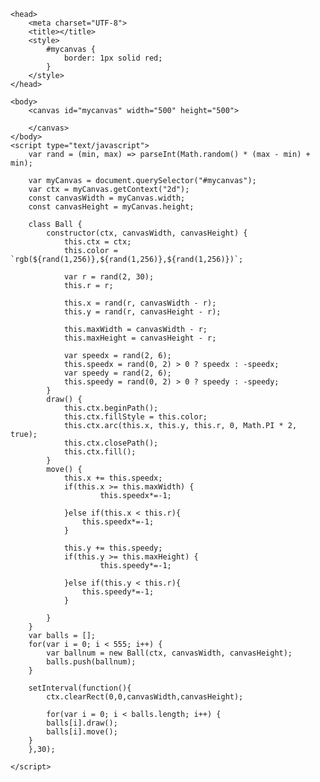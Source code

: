 <!DOCTYPE html>
<html>

	<head>
		<meta charset="UTF-8">
		<title></title>
		<style>
			#mycanvas {
				border: 1px solid red;
			}
		</style>
	</head>

	<body>
		<canvas id="mycanvas" width="500" height="500">
			
		</canvas>
	</body>
	<script type="text/javascript">
		var rand = (min, max) => parseInt(Math.random() * (max - min) + min);

		var myCanvas = document.querySelector("#mycanvas");
		var ctx = myCanvas.getContext("2d");
		const canvasWidth = myCanvas.width;
		const canvasHeight = myCanvas.height;

		class Ball {
			constructor(ctx, canvasWidth, canvasHeight) {
				this.ctx = ctx;
				this.color = `rgb(${rand(1,256)},${rand(1,256)},${rand(1,256)})`;

				var r = rand(2, 30);
				this.r = r;

				this.x = rand(r, canvasWidth - r);
				this.y = rand(r, canvasHeight - r);

				this.maxWidth = canvasWidth - r;
				this.maxHeight = canvasHeight - r;

				var speedx = rand(2, 6);
				this.speedx = rand(0, 2) > 0 ? speedx : -speedx;
				var speedy = rand(2, 6);
				this.speedy = rand(0, 2) > 0 ? speedy : -speedy;
			}
			draw() {
				this.ctx.beginPath();
				this.ctx.fillStyle = this.color;
				this.ctx.arc(this.x, this.y, this.r, 0, Math.PI * 2, true);
				this.ctx.closePath();
				this.ctx.fill();
			}
			move() {
				this.x += this.speedx;
				if(this.x >= this.maxWidth) {
						this.speedx*=-1;
						
				}else if(this.x < this.r){
					this.speedx*=-1;
				}
				
				this.y += this.speedy;
				if(this.y >= this.maxHeight) {
						this.speedy*=-1;
						
				}else if(this.y < this.r){
					this.speedy*=-1;
				}
				
			}
		}
		var balls = [];
		for(var i = 0; i < 555; i++) {
			var ballnum = new Ball(ctx, canvasWidth, canvasHeight);
			balls.push(ballnum);
		}
		
		setInterval(function(){
			ctx.clearRect(0,0,canvasWidth,canvasHeight);
			
			for(var i = 0; i < balls.length; i++) {
			balls[i].draw();
			balls[i].move();
		}
		},30);
		
	</script>

</html>
